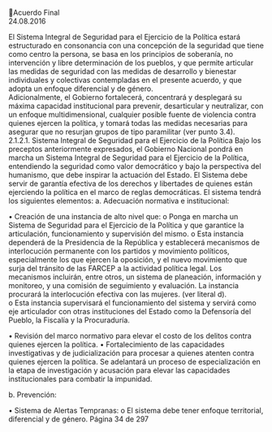 Acuerdo Final  
24.08.2016  

El Sistema Integral de Seguridad para el Ejercicio de la Política estará estructurado en consonancia con 
una concepción de la seguridad que tiene como centro la persona, se basa en los principios de soberanía, 
no intervención y libre determinación de los pueblos, y que permite articular las medidas de seguridad 
con las medidas de desarrollo y bienestar individuales y colectivas contempladas en el presente acuerdo, 
y que adopta un enfoque diferencial y de género.  
Adicionalmente,  el  Gobierno  fortalecerá,  concentrará  y  desplegará  su  máxima  capacidad  institucional 
para prevenir, desarticular y neutralizar, con un enfoque multidimensional, cualquier posible fuente de 
violencia contra quienes ejercen la política, y tomará todas las medidas necesarias para asegurar que no 
resurjan grupos de tipo paramilitar (ver punto 3.4).  
2.1.2.1. Sistema Integral de Seguridad para el Ejercicio de la Política 
Bajo los preceptos anteriormente expresados, el Gobierno Nacional pondrá en marcha un Sistema Integral 
de Seguridad para el Ejercicio de la Política, entendiendo la seguridad como valor democrático y bajo la 
perspectiva del humanismo, que debe inspirar la actuación del Estado. El Sistema debe servir de garantía 
efectiva  de  los  derechos  y  libertades  de  quienes  están  ejerciendo  la  política  en  el  marco  de  reglas 
democráticas. 
El sistema tendrá los siguientes elementos: 
a. Adecuación normativa e institucional: 
 
• Creación de una instancia de alto nivel que: 
o Ponga  en  marcha  un  Sistema  de  Seguridad  para  el  Ejercicio  de  la  Política  y  que 
garantice la articulación, funcionamiento y supervisión del mismo. 
o Esta instancia dependerá de la Presidencia de la República y establecerá mecanismos 
de interlocución permanente con los partidos y movimiento políticos, especialmente 
los que ejercen la oposición, y el nuevo movimiento que surja del tránsito de las FARCEP a la actividad política legal. Los mecanismos incluirán, entre otros, un sistema de 
planeación, información y monitoreo, y una comisión de seguimiento y evaluación. La 
instancia procurará la interlocución efectiva con las mujeres. (ver literal d).  
o Esta instancia supervisará el funcionamiento del sistema y servirá como eje articulador 
con  otras  instituciones  del  Estado  como  la  Defensoría  del  Pueblo,  la  Fiscalía  y  la 
Procuraduría. 
  
• Revisión del marco normativo para elevar el costo de los delitos contra quienes ejercen la 
política. 
• Fortalecimiento de las capacidades investigativas y de judicialización para procesar a quienes 
atenten contra quienes ejercen la política. Se adelantará un proceso de especialización en la 
etapa de investigación y acusación para elevar las capacidades institucionales para combatir 
la impunidad. 
 
b. Prevención: 
 
• Sistema de Alertas Tempranas: 
o El sistema debe tener enfoque territorial, diferencial y de género. 
Página 34 de 297 
 

